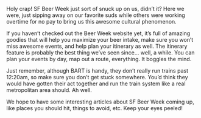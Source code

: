Holy crap!  SF Beer Week just sort of snuck up on us, didn’t it?  Here we were, just sipping away on our favorite suds while others were working overtime for no pay to bring us this awesome cultural phenomenon.

If you haven’t checked out the Beer Week website yet, it’s full of amazing goodies that will help you maximize your beer intake, make sure you won’t miss awesome events, and help plan your itinerary as well.  The itinerary feature is probably the best thing we’ve seen since… well, a while.  You can plan your events by day, map out a route, everything.  It boggles the mind.

Just remember, although BART is handy, they don’t really run trains past 12:20am, so make sure you don’t get stuck somewhere.  You’d think they would have gotten their act together and run the train system like a real metropolitan area should.  Ah well.

We hope to have some interesting articles about SF Beer Week coming up, like places you should hit, things to avoid, etc.  Keep your eyes peeled!
